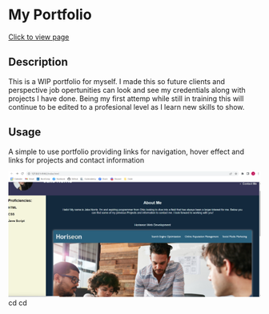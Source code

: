 # My Portfolio
[Click to view page](https://searaden.github.io/my-portfolio/)

## Description
This is a WIP portfolio for myself. I made this so future clients and perspective job opertunities can look and see my credentials along with projects I have done. Being my first attemp while still in training this will continue to be edited to a profesional level as I learn new skills to show.

## Usage
A simple to use portfolio providing links for navigation, hover effect and links for projects and contact information

![example screenshot with hover effect](assets/screenshot.png)cd
cd
